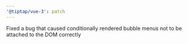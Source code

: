 ```yaml
---
'@tiptap/vue-3': patch
---
```


Fixed a bug that caused conditionally rendered bubble menus not to be attached to the DOM correctly
